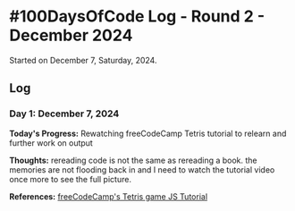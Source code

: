 # #100DaysOfCode Log - Round 2 - December 2024

Started on December 7, Saturday, 2024.

## Log

### Day 1: December 7, 2024

**Today's Progress:** Rewatching freeCodeCamp Tetris tutorial to relearn and further work on output

**Thoughts:** rereading code is not the same as rereading a book. the memories are not flooding back in and I need to watch the tutorial video once more to see the full picture.

[**Link to work:**]::

**References:** [freeCodeCamp's Tetris game JS Tutorial][tetrisJS] 

<!-- link references -->
[tetrisJS]: https://www.freecodecamp.org/news/learn-javascript-by-creating-a-tetris-game/
[homemade-tetris]: https://github.com/krithvi/homemade-tetris
